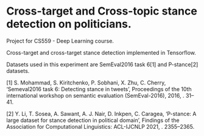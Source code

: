 # Cross-target and Cross-topic stance detection on politicians.
Project for CS559 - Deep Learning course.

Cross-target and cross-target stance detection implemented in Tensorflow. 


Datasets used in this experiment are SemEval2016 task 6[1] and P-stance[2] datasets.

[1] S. Mohammad, S. Kiritchenko, P. Sobhani, X. Zhu, C. Cherry, ‘Semeval2016 task 6: Detecting stance in tweets’,
    Proceedings of the 10th international workshop on semantic evaluation (SemEval-2016), 2016, . 31–41.

[2] Y. Li, T. Sosea, A. Sawant, A. J. Nair, D. Inkpen, C. Caragea, ‘P-stance: A large dataset for stance detection
    in political domain’, Findings of the Association for Computational Linguistics: ACL-IJCNLP 2021, . 2355–2365.
